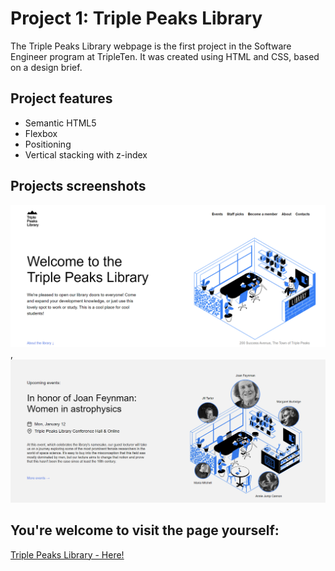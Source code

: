 # Project 1: Triple Peaks Library

The Triple Peaks Library webpage is the first project in the Software Engineer program at TripleTen. It was created using HTML and CSS, based on a design brief.

## Project features

- Semantic HTML5
- Flexbox
- Positioning
- Vertical stacking with z-index

## Projects screenshots

![Home Page](./images/Readme-shot.png "Home page"),
![Events Page](./images/Readme-shot2.png "Events page")

## You're welcome to visit the page yourself:

[Triple Peaks Library - Here!](https://dayana-pugachov.github.io/se_project_library/)

